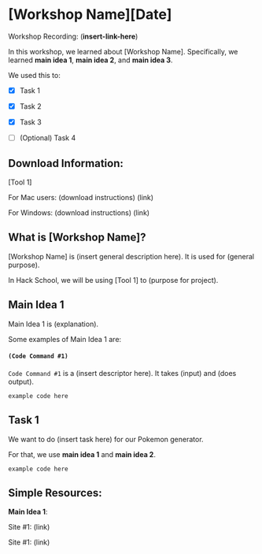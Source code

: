 # [Workshop Name][Date]

Workshop Recording: (__insert-link-here__)

In this workshop, we learned about [Workshop Name]. Specifically, we learned **main idea 1**, **main idea 2**, and **main idea 3**.

We used this to:
- [x] Task 1
- [x] Task 2
- [x] Task 3
- [ ] (Optional) Task 4


## Download Information:

[Tool 1]

For Mac users: (download instructions) (link)

For Windows: (download instructions) (link)


## What is [Workshop Name]?

[Workshop Name] is (insert general description here). It is used for (general purpose).

In Hack School, we will be using [Tool 1] to (purpose for project).


## Main Idea 1

Main Idea 1 is (explanation).

Some examples of Main Idea 1 are:

#### `(Code Command #1)`

`Code Command #1` is a (insert descriptor here). It takes (input) and (does output).

```
example code here
```

## Task 1

We want to do (insert task here) for our Pokemon generator.

For that, we use **main idea 1** and **main idea 2**.

```
example code here
```

## Simple Resources:

**Main Idea 1**:

Site #1: (link)

Site #1: (link)
